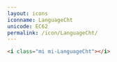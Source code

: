 ```yaml
---
layout: icons
iconname: LanguageCht
unicode: EC62
permalink: /icon/LanguageCht/
---
```


``` html
<i class="mi mi-LanguageCht"></i>
```
